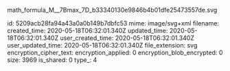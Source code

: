 math_formula_M__7Bmax_7D_b33340130e9846b4b01dfe25473557de.svg

id: 5209acb28fa94a43a0a0b149b7dbfc53
mime: image/svg+xml
filename: 
created_time: 2020-05-18T06:32:01.340Z
updated_time: 2020-05-18T06:32:01.340Z
user_created_time: 2020-05-18T06:32:01.340Z
user_updated_time: 2020-05-18T06:32:01.340Z
file_extension: svg
encryption_cipher_text: 
encryption_applied: 0
encryption_blob_encrypted: 0
size: 3969
is_shared: 0
type_: 4